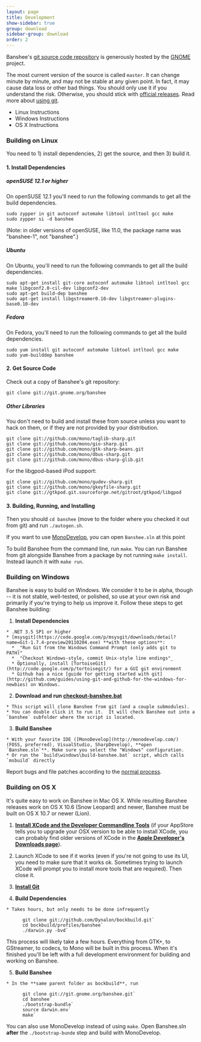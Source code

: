 ```yaml
---
layout: page
title: Development
show-sidebar: true
group: download
sidebar-group: download
order: 2
---
```


Banshee's [git source code repository](http://git.gnome.org/cgit/banshee/) is generously hosted by the [GNOME](http://gnome.org/) project.

The most current version of the source is called `master`.  It can change minute by minute, and may not be stable at any given point.  In fact, it may cause data loss or other bad things.  You should only use it if you understand the risk.  Otherwise, you should stick with [official releases](/download).  Read more about [using git](http://live.gnome.org/Git/Developers).
	
  * Linux Instructions
  * Windows Instructions
  * OS X Instructions

### Building on Linux

You need to 1) install dependencies, 2) get the source, and then 3) build it.

#### 1. Install Dependencies

##### openSUSE 12.1 or higher

On openSUSE 12.1 you'll need to run the following commands to get all the build dependencies.

    sudo zypper in git autoconf automake libtool intltool gcc make
    sudo zypper si -d banshee

(Note: in older versions of openSUSE, like 11.0, the package name was "banshee-1", not "banshee".)

##### Ubuntu

On Ubuntu, you'll need to run the following commands to get all the build dependencies.

    sudo apt-get install git-core autoconf automake libtool intltool gcc make libgconf2.0-cil-dev libgconf2-dev
    sudo apt-get build-dep banshee
    sudo apt-get install libgstreamer0.10-dev libgstreamer-plugins-base0.10-dev

##### Fedora

On Fedora, you'll need to run the following commands to get all the build dependencies.

    sudo yum install git autoconf automake libtool intltool gcc make
    sudo yum-builddep banshee

#### 2. Get Source Code

Check out a copy of Banshee's git repository:
    
    git clone git://git.gnome.org/banshee

##### Other Libraries

You don't need to build and install these from source unless you want to hack on them, or if they are not provided by your distribution.

    git clone git://github.com/mono/taglib-sharp.git
    git clone git://github.com/mono/gio-sharp.git
    git clone git://github.com/mono/gtk-sharp-beans.git
    git clone git://github.com/mono/dbus-sharp.git
    git clone git://github.com/mono/dbus-sharp-glib.git

For the libgpod-based iPod support:

    git clone git://github.com/mono/gudev-sharp.git
    git clone git://github.com/mono/gkeyfile-sharp.git
    git clone git://gtkpod.git.sourceforge.net/gitroot/gtkpod/libgpod

#### 3. Building, Running, and Installing

Then you should `cd banshee` (move to the folder where you checked it out from git) and run `./autogen.sh`.

If you want to use [MonoDevelop](http://monodevelop.com/), you can open `Banshee.sln` at this point

To build Banshee from the command line, run `make`.  You can run Banshee from git alongside Banshee from a package by not running `make install`.  Instead launch it with `make run`.

### Building on Windows

Banshee is easy to build on Windows.  We consider it to be in alpha, though -- it is not stable, well-tested, or polished, so use at your own risk and primarily if you're trying to help us improve it.  Follow these steps to get Banshee building:
	
  1. **Install Dependencies**
	
    * .NET 3.5 SP1 or higher
    * [msysgit](https://code.google.com/p/msysgit/downloads/detail?name=Git-1.7.4-preview20110204.exe) **with these options**:
      * _"Run Git from the Windows Command Prompt (only adds git to PATH)"_
      * _"Checkout Windows-style, commit Unix-style line endings"_
      * Optionally, install [TortoiseGit](http://code.google.com/p/tortoisegit/) for a GUI git environment
      * Github has a nice [guide for getting started with git](http://github.com/guides/using-git-and-github-for-the-windows-for-newbies) on Windows.

  2. **Download and run [checkout-banshee.bat](http://git.gnome.org/browse/banshee/plain/build/windows/checkout-banshee.bat)**
	
    * This script will clone Banshee from git (and a couple submodules).
    * You can double click it to run it.  It will check Banshee out into a `banshee` subfolder where the script is located.
	
  3. **Build Banshee**

    * With your favorite IDE ([MonoDevelop](http://monodevelop.com/) (FOSS, preferred), VisualStudio, SharpDevelop), **open `Banshee.sln`**. Make sure you select the "Windows" configuration.
    * Or run the `build\windows\build-banshee.bat` script, which calls `msbuild` directly

Report bugs and file patches according to the [normal process](/contribute).

### Building on OS X

It's quite easy to work on Banshee in Mac OS X. While resulting Banshee releases work on OS X 10.6 (Snow Leopard) and newer, Banshee must be built on OS X 10.7 or newer (Lion).

  1. **[Install XCode and the Developer Commandline Tools](http://developer.apple.com/devcenter/mac/)** (if your AppStore tells you to upgrade your OSX version to be able to install XCode, you can probably find older versions of XCode in the **[Apple Developer's Downloads page](https://developer.apple.com/downloads/)**).

  2. Launch XCode to see if it works (even if you're not going to use its UI, you need to make sure that it works ok. Sometimes trying to launch XCode will prompt you to install more tools that are required). Then close it.

  3. **[Install Git](http://help.github.com/articles/set-up-git#platform-mac)**

  4. **Build Dependencies**

    * Takes hours, but only needs to be done infrequently  

          git clone git://github.com/Dynalon/bockbuild.git`  
          cd bockbuild/profiles/banshee`  
          ./darwin.py -bvd`

This process will likely take a few hours. Everything from GTK+, to GStreamer, to codecs, to Mono will be built in this process. When it's finished you'll be left with a full development environment for building and working on Banshee.

  5. **Build Banshee**

    * In the **same parent folder as bockbuild**, run  

          git clone git://git.gnome.org/banshee.git`  
          cd banshee`  
          ./bootstrap-bundle`  
          source darwin.env`  
          make`

You can also use MonoDevelop instead of using `make`. Open Banshee.sln **after** the `./bootstrap-bunde` step and build with MonoDevelop.

